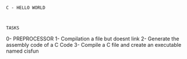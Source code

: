  	C - HELLO WORLD



	TASKS 


0- PREPROCESSOR
1- Compilation a file but doesnt link
2- Generate the assembly code of a C Code
3- Compile a C file and create an executable named cisfun
	 
